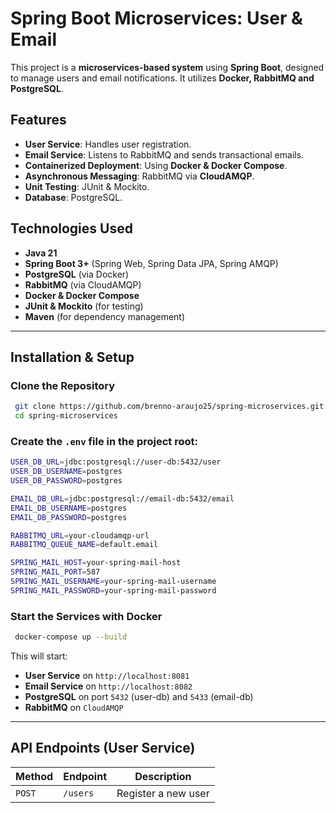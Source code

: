 # Spring Boot Microservices: User & Email

This project is a **microservices-based system** using **Spring Boot**, designed to manage users and email notifications. It utilizes **Docker, RabbitMQ and PostgreSQL**.

## Features
- **User Service**: Handles user registration.
- **Email Service**: Listens to RabbitMQ and sends transactional emails.
- **Containerized Deployment**: Using **Docker & Docker Compose**.
- **Asynchronous Messaging**: RabbitMQ via **CloudAMQP**.
- **Unit Testing**: JUnit & Mockito.
- **Database**: PostgreSQL.

## Technologies Used
- **Java 21**
- **Spring Boot 3+** (Spring Web, Spring Data JPA, Spring AMQP)
- **PostgreSQL** (via Docker)
- **RabbitMQ** (via CloudAMQP)
- **Docker & Docker Compose**
- **JUnit & Mockito** (for testing)
- **Maven** (for dependency management)

---
## Installation & Setup

### **Clone the Repository**
```sh
 git clone https://github.com/brenno-araujo25/spring-microservices.git
 cd spring-microservices
```

### **Create the `.env` file** in the project root:
```sh
USER_DB_URL=jdbc:postgresql://user-db:5432/user
USER_DB_USERNAME=postgres
USER_DB_PASSWORD=postgres

EMAIL_DB_URL=jdbc:postgresql://email-db:5432/email
EMAIL_DB_USERNAME=postgres
EMAIL_DB_PASSWORD=postgres

RABBITMQ_URL=your-cloudamqp-url
RABBITMQ_QUEUE_NAME=default.email

SPRING_MAIL_HOST=your-spring-mail-host
SPRING_MAIL_PORT=587
SPRING_MAIL_USERNAME=your-spring-mail-username
SPRING_MAIL_PASSWORD=your-spring-mail-password
```

### **Start the Services with Docker**
```sh
 docker-compose up --build
```

This will start:
- **User Service** on `http://localhost:8081`
- **Email Service** on `http://localhost:8082`
- **PostgreSQL** on port `5432` (user-db) and `5433` (email-db)
- **RabbitMQ** on `CloudAMQP`

---
## API Endpoints (User Service)
| Method | Endpoint | Description |
|--------|---------|-------------|
| `POST` | `/users` | Register a new user |
